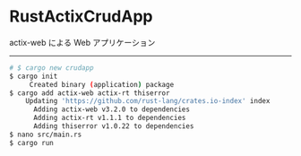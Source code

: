 # RustActixCrudApp

actix-web による Web アプリケーション

---

```sh
# $ cargo new crudapp
$ cargo init
     Created binary (application) package
$ cargo add actix-web actix-rt thiserror
    Updating 'https://github.com/rust-lang/crates.io-index' index
      Adding actix-web v3.2.0 to dependencies
      Adding actix-rt v1.1.1 to dependencies
      Adding thiserror v1.0.22 to dependencies
$ nano src/main.rs
$ cargo run
```
